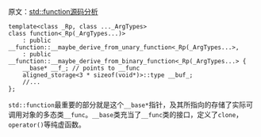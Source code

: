 原文：[std::function源码分析](https://my.oschina.net/u/1866819/blog/614382)


```
template<class _Rp, class ..._ArgTypes>
class function<_Rp(_ArgTypes...)>
    : public __function::__maybe_derive_from_unary_function<_Rp(_ArgTypes...>,
    : public __function::__maybe_derive_from_binary_function<_Rp(_ArgTypes...> {
    __base* __f_; // points to __func
    aligned_storage<3 * sizeof(void*)>::type __buf_;
    //...
};
```

`std::function`最重要的部分就是这个`__base*`指针，及其所指向的存储了实际可调用对象的多态类`__func`。`__base`类充当了`__func`类的接口，定义了`clone`，`operator()`等纯虚函数。